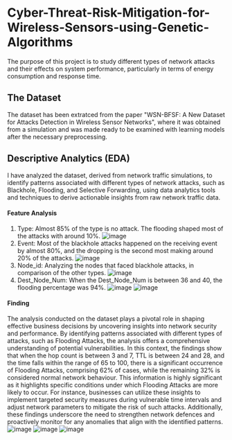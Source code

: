 # Cyber-Threat-Risk-Mitigation-for-Wireless-Sensors-using-Genetic-Algorithms
The purpose of this project is to study different types of network attacks and their effects on system performance, particularly in terms of energy consumption and response time.

## The Dataset
The dataset has been extratced from the paper "WSN-BFSF: A New Dataset for Attacks Detection in Wireless Sensor Networks", where it was obtained from a simulation and was made ready to be examined with learning models after the necessary preprocessing.

## Descriptive Analytics (EDA)
I have analyzed the dataset, derived from network traffic simulations, to identify patterns associated with different types of network attacks, such as Blackhole, Flooding, and Selective 
Forwarding, using data analytics tools and techniques to derive actionable insights from raw network traffic data.
#### Feature Analysis
1. Type: Almost 85% of the type is no attack. The flooding shaped most of the attacks with around 10%.
![image](https://github.com/user-attachments/assets/a6797e1b-c6e9-4101-9b5c-5fbc7611685d)
2. Event: Most of the blackhole attacks happened on the receiving event by almost 80%, and the dropping is the second most making around 20% of the attacks.
![image](https://github.com/user-attachments/assets/972bdf60-07fe-40e3-8381-84a9ff31cb59)
3. Node_id: Analyzing the nodes that faced blackhole attacks, in comparison of the other types.
![image](https://github.com/user-attachments/assets/dc65d115-b89a-4252-b67b-a00cb5a6ffa7)
4. Dest_Node_Num: When the Dest_Node_Num is between 36 and 40, the flooding percentage was 94%.
![image](https://github.com/user-attachments/assets/0abc542c-c17f-496b-b3c8-9f61904897a6) ![image](https://github.com/user-attachments/assets/e59c75ce-76c7-4864-b85c-ff16fb358ba0)
#### Finding
The analysis conducted on the dataset plays a pivotal role in shaping effective business decisions by uncovering insights into network security and performance. By identifying patterns associated with different types of attacks, such as Flooding Attacks, the analysis offers a comprehensive understanding of potential vulnerabilities. 
In this context, the findings show that when the hop count is between 3 and 7, TTL is between 24 and 28, and the time falls within the range of 65 to 100, there is a significant occurrence of Flooding Attacks, comprising 62% of cases, while the remaining 32% is considered normal network behaviour.
This information is highly significant as it highlights specific conditions under which Flooding Attacks are more likely to occur. For instance, businesses can utilize these insights to implement targeted security measures during vulnerable time intervals and adjust network parameters to mitigate the risk of such attacks. Additionally, these findings underscore the need to strengthen network defences and proactively monitor for any anomalies that align with the identified patterns.
![image](https://github.com/user-attachments/assets/fb7de93a-5b85-41b6-b17b-484d364c7958)
![image](https://github.com/user-attachments/assets/5c42eb3a-e691-4ea4-8daf-7d6331ef3102)
![image](https://github.com/user-attachments/assets/2ba0be4d-9425-4de9-b5f3-61c0eb745993)






